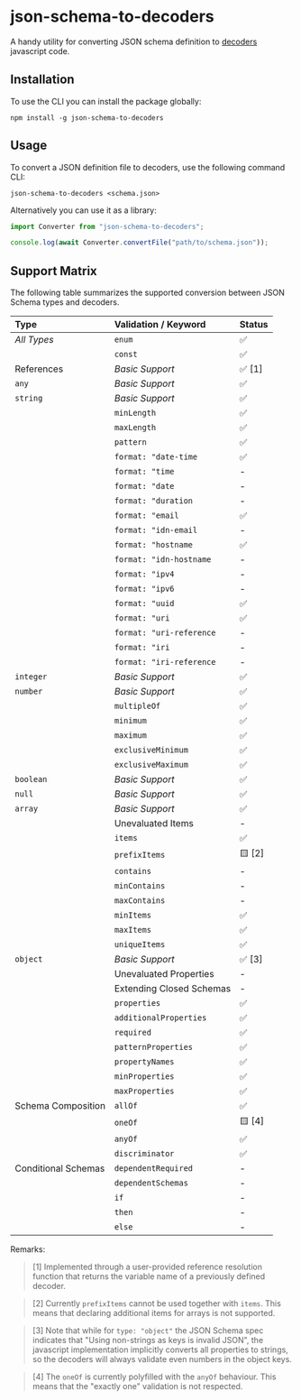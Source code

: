 # json-schema-to-decoders

A handy utility for converting JSON schema definition to [decoders](https://decoders.cc) javascript code.

## Installation

To use the CLI you can install the package globally:

```
npm install -g json-schema-to-decoders
```

## Usage

To convert a JSON definition file to decoders, use the following command CLI:

```
json-schema-to-decoders <schema.json>
```

Alternatively you can use it as a library:

```ts
import Converter from "json-schema-to-decoders";

console.log(await Converter.convertFile("path/to/schema.json"));
```

## Support Matrix

The following table summarizes the supported conversion between JSON Schema types and decoders.

| Type                | Validation / Keyword     | Status |
| :------------------ | :----------------------- | :----- |
| _All Types_         | `enum`                   | ✅     |
|                     | `const`                  | ✅     |
| References          | _Basic Support_          | ✅ [1] |
| `any`               | _Basic Support_          | ✅     |
| `string`            | _Basic Support_          | ✅     |
|                     | `minLength`              | ✅     |
|                     | `maxLength`              | ✅     |
|                     | `pattern`                | ✅     |
|                     | `format: "date-time`     | ✅     |
|                     | `format: "time`          | -      |
|                     | `format: "date`          | -      |
|                     | `format: "duration`      | -      |
|                     | `format: "email`         | ✅     |
|                     | `format: "idn-email`     | -      |
|                     | `format: "hostname`      | ✅     |
|                     | `format: "idn-hostname`  | -      |
|                     | `format: "ipv4`          | -      |
|                     | `format: "ipv6`          | -      |
|                     | `format: "uuid`          | ✅     |
|                     | `format: "uri`           | ✅     |
|                     | `format: "uri-reference` | -      |
|                     | `format: "iri`           | -      |
|                     | `format: "iri-reference` | -      |
| `integer`           | _Basic Support_          | ✅     |
| `number`            | _Basic Support_          | ✅     |
|                     | `multipleOf`             | ✅     |
|                     | `minimum`                | ✅     |
|                     | `maximum`                | ✅     |
|                     | `exclusiveMinimum`       | ✅     |
|                     | `exclusiveMaximum`       | ✅     |
| `boolean`           | _Basic Support_          | ✅     |
| `null`              | _Basic Support_          | ✅     |
| `array`             | _Basic Support_          | ✅     |
|                     | Unevaluated Items        | -      |
|                     | `items`                  | ✅     |
|                     | `prefixItems`            | 🟨 [2] |
|                     | `contains`               | -      |
|                     | `minContains`            | -      |
|                     | `maxContains`            | -      |
|                     | `minItems`               | ✅     |
|                     | `maxItems`               | ✅     |
|                     | `uniqueItems`            | ✅     |
| `object`            | _Basic Support_          | ✅ [3] |
|                     | Unevaluated Properties   | -      |
|                     | Extending Closed Schemas | -      |
|                     | `properties`             | ✅     |
|                     | `additionalProperties`   | ✅     |
|                     | `required`               | ✅     |
|                     | `patternProperties`      | ✅     |
|                     | `propertyNames`          | ✅     |
|                     | `minProperties`          | ✅     |
|                     | `maxProperties`          | ✅     |
| Schema Composition  | `allOf`                  | ✅     |
|                     | `oneOf`                  | 🟨 [4] |
|                     | `anyOf`                  | ✅     |
|                     | `discriminator`          | ✅     |
| Conditional Schemas | `dependentRequired`      | -      |
|                     | `dependentSchemas`       | -      |
|                     | `if`                     | -      |
|                     | `then`                   | -      |
|                     | `else`                   | -      |

Remarks:

> [1] Implemented through a user-provided reference resolution function that returns the variable name of a previously defined decoder.

> [2] Currently `prefixItems` cannot be used together with `items`. This means that declaring additional items for arrays is not supported.

> [3] Note that while for `type: "object"` the JSON Schema spec indicates that "Using non-strings as keys is invalid JSON", the javascript implementation implicitly converts all properties to strings, so the decoders will always validate even numbers in the object keys.

> [4] The `oneOf` is currently polyfilled with the `anyOf` behaviour. This means that the "exactly one" validation is not respected.

